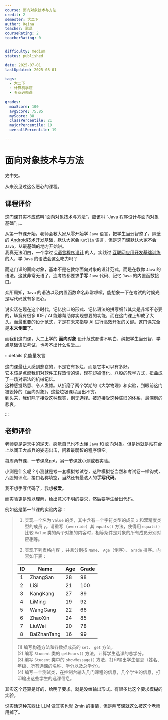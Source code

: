 ```yaml
---
course: 面向对象技术与方法
credit: 2
semester: 大二下
author: Reina
teacher: 耿晶
courseRating: 2
teacherRating: 0


difficulty: medium
status: published

date: 2025-07-01
lastUpdated: 2025-08-01

tags: 
  - 大二下
  - 计算机学院
  - 专业必修课
  
grades:
  maxScore: 100
  avgScore: 75.85
  myScore: 88
  classPercentile: 21
  majorPercentile: 19
  overallPercentile: 19

---
```



# 面向对象技术与方法

史中史。

从来没见过这么恶心的课程。

## 课程评价

这门课其实不应该叫“面向对象技术与方法”，应该叫 “Java 程序设计与面向对象基础”。。。

从第一节课开始，老师会教大家从零开始学 `Java` 语言，把学生当弱智整了，隔壁的 [Android技术开发基础](../Android技术开发基础/index.md)，默认大家会 `Kotlin` 语言，但是这门课默认大家不会 `Java`，从最基础的地方开始讲。 \
我真无法明白，一个学过 [C语言程序设计](../../大一下/C语言程序设计/index.md) 的人，实践过 [互联网应用开发基础训练](../../大二上/互联网应用开发基础训练/index.md) 的人，学 `Java` 的语法会这么吃力吗？

而这门课的面向对象，基本不是在教你面向对象的设计范式，而是在教你 `Java` 的语法。这就非常无语了，连考核都要求**手写** `Java` 代码、记忆 `Java` 的内置函数接口。

众所周知，`Java` 的语法以及内置函数命名非常啰嗦，能想象一下在考试的时候光是写代码就有多恶心。

说实话在现在这个时代，记忆接口的形式、记忆语法的拼写细节其实是非常不必要的，毕竟有很多 IDE / AI 能够帮助你实现想要的功能，而在这门课上却成了大头。而最重要的设计范式，才是在未来指导 AI 进行高效开发的关键。这门课完全是**本末倒置**了。

而我们这门课，大二上学的 **面向对象** 设计范式都讲不明白，纯把学生当弱智，学点基础语法考试，也考不出什么名堂。。。

:::details 负能量发言

这门课最让人感到悲哀的，不是它有多烂，而是它本可以有多好。  \
它本该是点燃我们对软件工程热情的课，现在却被僵化、八股的教学方式，扭曲成了一场对语法的机械记忆。  \
这种感觉熟悉、令人发怵。从折磨了两个学期的《大学物理》和实验，到眼前这门被毁掉的《面向对象》，这些垃圾课程层出不穷。  \
到头来，我们除了接受这种现实，别无选择。被迫接受这种陈旧的体系，最深刻的悲哀。

:::



## 老师评价

老师更是逆天中的逆天，感觉自己也不太懂 `Java` 和 面向对象。但是她就是站在台上以阎王大点兵的姿态出击，问着最弱智的程序填空。

每周两节课，一节课念ppt，另一节课就小测或者实验。

小测是什么呢？小测就是考一套模拟考试卷，这种模拟卷当然和考试卷一样钩式，八股知识点，接口名称填空，当然还有最骇人的**手写代码**。

我不想手写代码了，我想**被爱**。

而实验更是难以理解，给出意义不明的要求，然后要学生给出代码。

例如这是第一节课的实验内容：

> 1. 实现一个名为 `Value` 的类，其中含有一个字符类型的成员 `x` 和双精度类型的成员 `y`。请重写（`override`）其 `equals()` 方法，使得用 `equals()` 比较 `Value` 类的两个对象的内容时，相等条件是对象的所有成员分别对应相等。
>
> 2. 实现下列表格内容 ，并且分别按 `Name`、 `Age`（倒序）、 `Grade` 排序。内容如下表：
>
>| ID | Name | Age | Grade |
>|----|------|-----|-------|
>| 1 | ZhangSan | 28 | 98 |
>| 2 | LiSi | 21 | 100 |
>| 3 | KangKang | 27 | 89 |
>| 4 | LiMing | 19 | 92 |
>| 5 | WangGang | 22 | 66 |
>| 6 | ZhaoXin | 24 | 85 |
>| 7 | LiuWei | 20 | 78 |
>| 8 | BaiZhanTang | 16 | 99 |
>
> (1) 编写构造方法和各数据成员的 `set`、 `get` 方法。 \
> (2) 编写 `Student` 类的 `getHours()` 方法，计算学生选课的总学分。 \
> (3) 编写 `Student` 类中的 `showMessage()` 方法，打印输出学生信息（姓名、年级、所有选课的名称、学分以及总学分）。 \
> (4) 编写一个测试类，在控制台输入几门课程的信息，几个学生的信息，打印输出这些学生的选课信息。


其实这个还算是好的，给明了要求，就是没给输出形式。有很多比这个要求模糊的实验。

说实话这种东西让 LLM 做其实也就 2min 的事情，但是两节课就这么被这个老师用掉了。